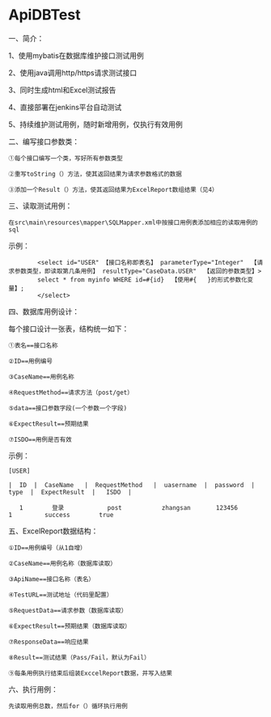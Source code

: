 # ApiDBTest
一、简介：

1、使用mybatis在数据库维护接口测试用例

2、使用java调用http/https请求测试接口

3、同时生成html和Excel测试报告

4、直接部署在jenkins平台自动测试

5、持续维护测试用例，随时新增用例，仅执行有效用例

二、编写接口参数类：

    ①每个接口编写一个类，写好所有参数类型
    
    ②重写toString（）方法，使其返回结果为请求参数格式的数据
    
    ③添加一个Result（）方法，使其返回结果为ExcelReport数组结果（见4）

三、读取测试用例：

    在src\main\resources\mapper\SQLMapper.xml中按接口用例表添加相应的读取用例的sql

 示例：
 
            <select id="USER" 【接口名称即表名】 parameterType="Integer"  【请求参数类型，即读取第几条用例】 resultType="CaseData.USER"  【返回的参数类型】>
            select * from myinfo WHERE id=#{id}  【使用#{   }的形式参数化变量】;
            </select>


四、数据库用例设计：

每个接口设计一张表，结构统一如下：

    ①表名==接口名称
    
    ②ID==用例编号
    
    ③CaseName==用例名称
    
    ④RequestMethod==请求方法（post/get）
    
    ⑤data==接口参数字段(一个参数一个字段)
    
    ⑥ExpectResult==预期结果
    
    ⑦ISDO==用例是否有效

示例：

    [USER]
    
    |  ID  |  CaseName   |  RequestMethod   |  uasername  |  password  |  type  |  ExpectResult  |   ISDO  |
    
       1        登录            post           zhangsan       123456        1         success        true


五、ExcelReport数据结构：

    ①ID==用例编号（从1自增）
    
    ②CaseName==用例名称（数据库读取）
    
    ③ApiName==接口名称（表名）
    
    ④TestURL==测试地址（代码里配置）
    
    ⑤RequestData==请求参数（数据库读取）
    
    ⑥ExpectResult==预期结果（数据库读取）
    
    ⑦ResponseData==响应结果
    
    ⑧Result==测试结果（Pass/Fail，默认为Fail）
    
    ⑨每条用例执行结束后组装ExccelReport数据，并写入结果
    
六、执行用例：

    先读取用例总数，然后for（）循环执行用例

